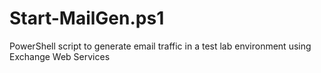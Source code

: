 # Start-MailGen.ps1
PowerShell script to generate email traffic in a test lab environment using Exchange Web Services
